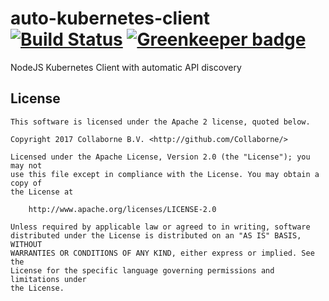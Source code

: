 # auto-kubernetes-client [![Build Status](https://travis-ci.org/Collaborne/auto-kubernetes-client.svg?branch=master)](https://travis-ci.org/Collaborne/auto-kubernetes-client) [![Greenkeeper badge](https://badges.greenkeeper.io/Collaborne/auto-kubernetes-client.svg)](https://greenkeeper.io/)

NodeJS Kubernetes Client with automatic API discovery

## License

    This software is licensed under the Apache 2 license, quoted below.

    Copyright 2017 Collaborne B.V. <http://github.com/Collaborne/>

    Licensed under the Apache License, Version 2.0 (the "License"); you may not
    use this file except in compliance with the License. You may obtain a copy of
    the License at

        http://www.apache.org/licenses/LICENSE-2.0

    Unless required by applicable law or agreed to in writing, software
    distributed under the License is distributed on an "AS IS" BASIS, WITHOUT
    WARRANTIES OR CONDITIONS OF ANY KIND, either express or implied. See the
    License for the specific language governing permissions and limitations under
    the License.

